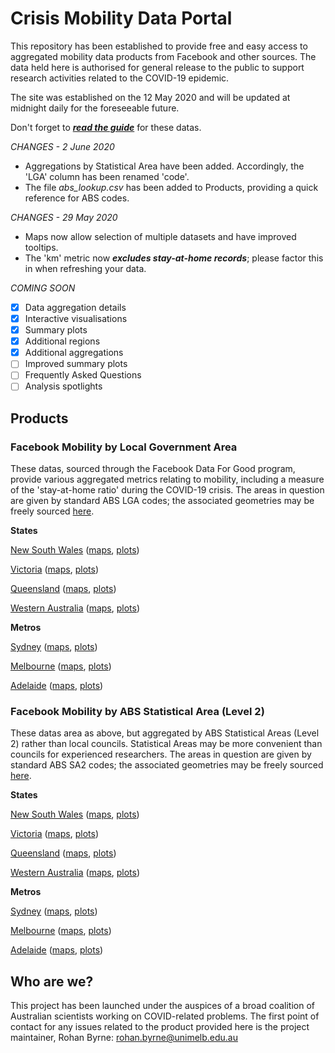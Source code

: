 # Crisis Mobility Data Portal

This repository has been established to provide free and easy access to aggregated mobility data products from Facebook and other sources. The data held here is authorised for general release to the public to support research activities related to the COVID-19 epidemic.

The site was established on the 12 May 2020 and will be updated at midnight daily for the foreseeable future.

Don't forget to [***read the guide***](https://rsbyrne.github.io/mobility-aus/guide) for these datas.

*CHANGES - 2 June 2020*

- Aggregations by Statistical Area have been added. Accordingly, the 'LGA' column has been renamed 'code'.
- The file *abs_lookup.csv* has been added to Products, providing a quick reference for ABS codes.

*CHANGES - 29 May 2020*

- Maps now allow selection of multiple datasets and have improved tooltips.
- The 'km' metric now ***excludes stay-at-home records***; please factor this in when refreshing your data.

*COMING SOON*

- [X] Data aggregation details
- [X] Interactive visualisations
- [X] Summary plots
- [X] Additional regions
- [X] Additional aggregations
- [ ] Improved summary plots
- [ ] Frequently Asked Questions
- [ ] Analysis spotlights

## Products

### Facebook Mobility by Local Government Area

These datas, sourced through the Facebook Data For Good program, provide various aggregated metrics
relating to mobility, including a measure of the 'stay-at-home ratio' during the COVID-19 crisis.
The areas in question are given by standard ABS LGA codes; the associated geometries may be freely sourced [here](https://www.abs.gov.au/ausstats/abs@.nsf/Lookup/by%20Subject/1270.0.55.003~July%202016~Main%20Features~Local%20Government%20Areas%20(LGA)~7).

**States**

[New South Wales](https://rsbyrne.github.io/mobility-aus/products/mob_lga_nsw.csv) ([maps](https://rsbyrne.github.io/mobility-aus/products/mob_lga_nsw.html), [plots](https://rsbyrne.github.io/mobility-aus/products/mob_lga_nsw.png))

[Victoria](https://rsbyrne.github.io/mobility-aus/products/mob_lga_vic.csv) ([maps](https://rsbyrne.github.io/mobility-aus/products/mob_lga_vic.html), [plots](https://rsbyrne.github.io/mobility-aus/products/mob_lga_vic.png))

[Queensland](https://rsbyrne.github.io/mobility-aus/products/mob_lga_qld.csv) ([maps](https://rsbyrne.github.io/mobility-aus/products/mob_lga_qld.html), [plots](https://rsbyrne.github.io/mobility-aus/products/mob_lga_qld.png))

[Western Australia](https://rsbyrne.github.io/mobility-aus/products/mob_lga_wa.csv) ([maps](https://rsbyrne.github.io/mobility-aus/products/mob_lga_wa.html), [plots](https://rsbyrne.github.io/mobility-aus/products/mob_lga_wa.png))

**Metros**

[Sydney](https://rsbyrne.github.io/mobility-aus/products/mob_lga_syd.csv) ([maps](https://rsbyrne.github.io/mobility-aus/products/mob_lga_syd.html), [plots](https://rsbyrne.github.io/mobility-aus/products/mob_lga_syd.png))

[Melbourne](https://rsbyrne.github.io/mobility-aus/products/mob_lga_mel.csv) ([maps](https://rsbyrne.github.io/mobility-aus/products/mob_lga_mel.html), [plots](https://rsbyrne.github.io/mobility-aus/products/mob_lga_mel.png))

[Adelaide](https://rsbyrne.github.io/mobility-aus/products/mob_lga_ade.csv) ([maps](https://rsbyrne.github.io/mobility-aus/products/mob_lga_ade.html), [plots](https://rsbyrne.github.io/mobility-aus/products/mob_lga_ade.png))

### Facebook Mobility by ABS Statistical Area (Level 2)

These datas area as above, but aggregated by ABS Statistical Areas (Level 2) rather than local councils.
Statistical Areas may be more convenient than councils for experienced researchers.
The areas in question are given by standard ABS SA2 codes; the associated geometries may be freely sourced [here](https://www.abs.gov.au/ausstats/abs@.nsf/Lookup/by%20Subject/1270.0.55.001~July%202016~Main%20Features~Statistical%20Area%20Level%202%20(SA2)~10014).

**States**

[New South Wales](https://rsbyrne.github.io/mobility-aus/products/mob_sa2_nsw.csv) ([maps](https://rsbyrne.github.io/mobility-aus/products/mob_sa2_nsw.html), [plots](https://rsbyrne.github.io/mobility-aus/products/mob_sa2_nsw.png))

[Victoria](https://rsbyrne.github.io/mobility-aus/products/mob_sa2_vic.csv) ([maps](https://rsbyrne.github.io/mobility-aus/products/mob_sa2_vic.html), [plots](https://rsbyrne.github.io/mobility-aus/products/mob_sa2_vic.png))

[Queensland](https://rsbyrne.github.io/mobility-aus/products/mob_sa2_qld.csv) ([maps](https://rsbyrne.github.io/mobility-aus/products/mob_sa2_qld.html), [plots](https://rsbyrne.github.io/mobility-aus/products/mob_sa2_qld.png))

[Western Australia](https://rsbyrne.github.io/mobility-aus/products/mob_sa2_wa.csv) ([maps](https://rsbyrne.github.io/mobility-aus/products/mob_sa2_wa.html), [plots](https://rsbyrne.github.io/mobility-aus/products/mob_sa2_wa.png))

**Metros**

[Sydney](https://rsbyrne.github.io/mobility-aus/products/mob_sa2_syd.csv) ([maps](https://rsbyrne.github.io/mobility-aus/products/mob_sa2_syd.html), [plots](https://rsbyrne.github.io/mobility-aus/products/mob_sa2_syd.png))

[Melbourne](https://rsbyrne.github.io/mobility-aus/products/mob_sa2_mel.csv) ([maps](https://rsbyrne.github.io/mobility-aus/products/mob_sa2_mel.html), [plots](https://rsbyrne.github.io/mobility-aus/products/mob_sa2_mel.png))

[Adelaide](https://rsbyrne.github.io/mobility-aus/products/mob_sa2_ade.csv) ([maps](https://rsbyrne.github.io/mobility-aus/products/mob_sa2_ade.html), [plots](https://rsbyrne.github.io/mobility-aus/products/mob_sa2_ade.png))

## Who are we?

This project has been launched under the auspices of a broad coalition of Australian scientists working on COVID-related problems. The first point of contact for any issues related to the product provided here is the project maintainer, Rohan Byrne: <rohan.byrne@unimelb.edu.au>
